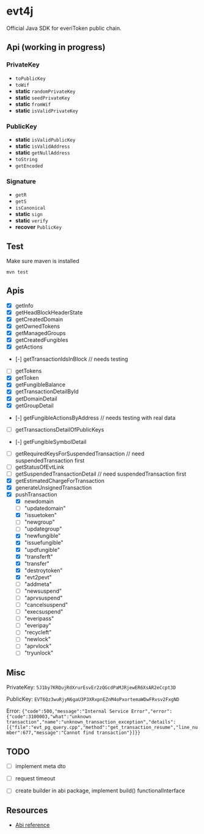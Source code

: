 # evt4j
Official Java SDK for everiToken public chain.

## Api (working in progress)

### PrivateKey
* `toPublicKey`
* `toWif`
* **static** `randomPrivateKey`
* **static** `seedPrivateKey`
* **static** `fromWif`
* **static** `isValidPrivateKey`

### PublicKey
* **static** `isValidPublicKey`
* **static** `isValidAddress`
* **static** `getNullAddress`
* `toString`
* `getEncoded`

### Signature
* `getR`
* `getS`
* `isCanonical`
* **static** `sign`
* **static** `verify`
* **recover** `PublicKey`


## Test

Make sure maven is installed

`mvn test`

## Apis
* [x] getInfo
* [x] getHeadBlockHeaderState
* [x] getCreatedDomain
* [x] getOwnedTokens
* [x] getManagedGroups
* [x] getCreatedFungibles
* [x] getActions
* [-] getTransactionIdsInBlock // needs testing
* [ ] getTokens
* [x] getToken
* [x] getFungibleBalance
* [x] getTransactionDetailById
* [x] getDomainDetail
* [x] getGroupDetail
* [-] getFungibleActionsByAddress // needs testing with real data
* [ ] getTransactionsDetailOfPublicKeys
* [-] getFungibleSymbolDetail
* [ ] getRequiredKeysForSuspendedTransaction // need suspendedTransaction first
* [ ] getStatusOfEvtLink
* [ ] getSuspendedTransactionDetail // need suspendedTransaction first
* [x] getEstimatedChargeForTransaction
* [x] generateUnsignedTransaction
* [x] pushTransaction
    * [x] newdomain
    * [ ] "updatedomain"
    * [x] "issuetoken"
    * [ ] "newgroup"
    * [ ] "updategroup"
    * [x] "newfungible"
    * [x] "issuefungible"
    * [x] "updfungible"
    * [x] "transferft"
    * [x] "transfer"
    * [x] "destroytoken"
    * [x] "evt2pevt"
    * [ ] "addmeta"
    * [ ] "newsuspend"
    * [ ] "aprvsuspend"
    * [ ] "cancelsuspend"
    * [ ] "execsuspend"
    * [ ] "everipass"
    * [ ] "everipay"
    * [ ] "recycleft"
    * [ ] "newlock"
    * [ ] "aprvlock"
    * [ ] "tryunlock"

## Misc

PrivateKey: `5J1by7KRQujRdXrurEsvEr2zQGcdPaMJRjewER6XsAR2eCcpt3D` 

PublicKey: `EVT6Qz3wuRjyN6gaU3P3XRxpnEZnM4oPxortemaWDwFRvsv2FxgND`

Error: `{"code":500,"message":"Internal Service Error","error":{"code":3100003,"what":"unknown transaction","name":"unknown_transaction_exception","details":[{"file":"evt_pg_query.cpp","method":"get_transaction_resume","line_number":677,"message":"Cannot find transaction"}]}}`


## TODO
* [ ] implement meta dto
* [ ] request timeout
* [ ] create builder in abi package, implement build() functionalInterface


## Resources
* [Abi reference](https://www.everitoken.io/developers/apis,_sdks_and_tools/abi_reference/en_US)
